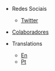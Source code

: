 <!-- pt/_navbar.md -->

* Redes Sociais

  * [Twitter](https://twitter.com/learntocloud)

* [Colaboradores](../Contributors.md)

* Translations

  * [En](/)
  * [Pt](/pt/readme.md)

